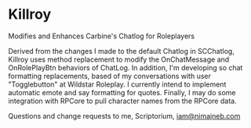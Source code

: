 Killroy
=======

Modifies and Enhances Carbine's Chatlog for Roleplayers

Derived from the changes I made to the default Chatlog in SCChatlog, Killroy uses method replacement to modify
the OnChatMessage and OnRolePlayBtn behaviors of ChatLog. In addition, I'm developing so chat formatting
replacements, based of my conversations with user "Togglebutton" at Wildstar Roleplay. I currently intend to
implement automatic emote and say formatting for quotes. Finally, I may do some integration with RPCore to pull
character names from the RPCore data.

Questions and change requests to me, Scriptorium, iam@nimajneb.com
